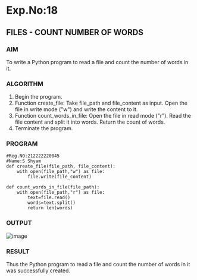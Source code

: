 # Exp.No:18  
## FILES -  COUNT NUMBER OF WORDS 

### AIM  

To write a Python program to read a file and count the number of words in it.

### ALGORITHM

1. Begin the program.  
2. Function create_file:
   Take file_path and file_content as input.
   Open the file in write mode ("w") and write the content to it.
3. Function count_words_in_file:
   Open the file in read mode ("r").
   Read the file content and split it into words.
   Return the count of words.  
4. Terminate the program.

### PROGRAM

```
#Reg.NO:212222220045
#Name:S Shyam
def create_file(file_path, file_content):
    with open(file_path,"w") as file:
        file.write(file_content)

def count_words_in_file(file_path):
    with open(file_path,"r") as file:
        text=file.read()
        words=text.split()
        return len(words)

```

### OUTPUT

![image](https://github.com/user-attachments/assets/32a1cdc5-86d9-49af-b229-99a46ae991f1)

### RESULT

Thus the Python program to read a file and count the number of words in it was successfully created.
